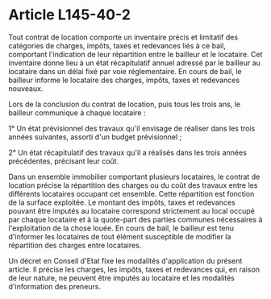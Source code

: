 # Article L145-40-2

Tout contrat de location comporte un inventaire précis et limitatif des catégories de charges, impôts, taxes et redevances liés à ce bail, comportant l'indication de leur répartition entre le bailleur et le locataire. Cet inventaire donne lieu à un état récapitulatif annuel adressé par le bailleur au locataire dans un délai fixé par voie réglementaire. En cours de bail, le bailleur informe le locataire des charges, impôts, taxes et redevances nouveaux.

Lors de la conclusion du contrat de location, puis tous les trois ans, le bailleur communique à chaque locataire :

1° Un état prévisionnel des travaux qu'il envisage de réaliser dans les trois années suivantes, assorti d'un budget prévisionnel ;

2° Un état récapitulatif des travaux qu'il a réalisés dans les trois années précédentes, précisant leur coût.

Dans un ensemble immobilier comportant plusieurs locataires, le contrat de location précise la répartition des charges ou du coût des travaux entre les différents locataires occupant cet ensemble. Cette répartition est fonction de la surface exploitée. Le montant des impôts, taxes et redevances pouvant être imputés au locataire correspond strictement au local occupé par chaque locataire et à la quote-part des parties communes nécessaires à l'exploitation de la chose louée. En cours de bail, le bailleur est tenu d'informer les locataires de tout élément susceptible de modifier la répartition des charges entre locataires.

Un décret en Conseil d'Etat fixe les modalités d'application du présent article. Il précise les charges, les impôts, taxes et redevances qui, en raison de leur nature, ne peuvent être imputés au locataire et les modalités d'information des preneurs.

